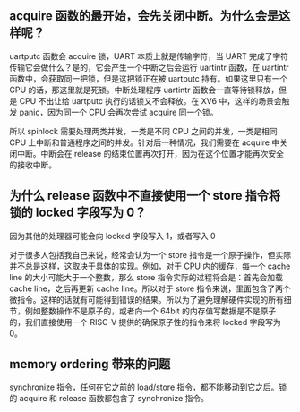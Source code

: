 ## acquire 函数的最开始，会先关闭中断。为什么会是这样呢？

uartputc 函数会 acquire 锁，UART 本质上就是传输字符，当 UART 完成了字符传输它会做什么？是的，它会产生一个中断之后会运行 uartintr 函数，在 uartintr 函数中，会获取同一把锁，但是这把锁正在被 uartputc 持有。如果这里只有一个 CPU 的话，那这里就是死锁。中断处理程序 uartintr 函数会一直等待锁释放，但是 CPU 不出让给 uartputc 执行的话锁又不会释放。在 XV6 中，这样的场景会触发 panic，因为同一个 CPU 会再次尝试 acquire 同一个锁。

所以 spinlock 需要处理两类并发，一类是不同 CPU 之间的并发，一类是相同 CPU 上中断和普通程序之间的并发。针对后一种情况，我们需要在 acquire 中关闭中断。中断会在 release 的结束位置再次打开，因为在这个位置才能再次安全的接收中断。

## 为什么 release 函数中不直接使用一个 store 指令将锁的 locked 字段写为 0？

因为其他的处理器可能会向 locked 字段写入 1，或者写入 0

对于很多人包括我自己来说，经常会认为一个 store 指令是一个原子操作，但实际并不总是这样，这取决于具体的实现。例如，对于 CPU 内的缓存，每一个 cache line 的大小可能大于一个整数，那么 store 指令实际的过程将会是：首先会加载 cache line，之后再更新 cache line。所以对于 store 指令来说，里面包含了两个微指令。这样的话就有可能得到错误的结果。所以为了避免理解硬件实现的所有细节，例如整数操作不是原子的，或者向一个 64bit 的内存值写数据是不是原子的，我们直接使用一个 RISC-V 提供的确保原子性的指令来将 locked 字段写为 0。

## memory ordering 带来的问题

synchronize 指令，任何在它之前的 load/store 指令，都不能移动到它之后。锁的 acquire 和 release 函数都包含了 synchronize 指令。
